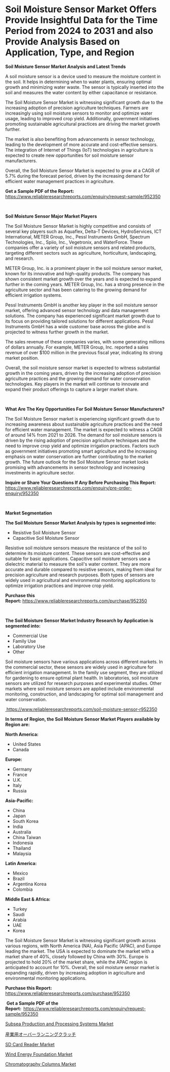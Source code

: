 <p><h1>Soil Moisture Sensor Market Offers Provide Insightful Data for the Time Period from 2024 to 2031 and also Provide Analysis Based on Application, Type, and Region</h1></p><p><strong>Soil Moisture Sensor Market Analysis and Latest Trends</strong></p>
<p><p>A soil moisture sensor is a device used to measure the moisture content in the soil. It helps in determining when to water plants, ensuring optimal growth and minimizing water waste. The sensor is typically inserted into the soil and measures the water content by either capacitance or resistance.</p><p>The Soil Moisture Sensor Market is witnessing significant growth due to the increasing adoption of precision agriculture techniques. Farmers are increasingly using soil moisture sensors to monitor and optimize water usage, leading to improved crop yield. Additionally, government initiatives promoting sustainable agricultural practices are driving the market growth further.</p><p>The market is also benefiting from advancements in sensor technology, leading to the development of more accurate and cost-effective sensors. The integration of Internet of Things (IoT) technologies in agriculture is expected to create new opportunities for soil moisture sensor manufacturers.</p><p>Overall, the Soil Moisture Sensor Market is expected to grow at a CAGR of 5.7% during the forecast period, driven by the increasing demand for efficient water management practices in agriculture.</p></p>
<p><strong>Get a Sample PDF of the Report:&nbsp;</strong> <a href="https://www.reliableresearchreports.com/enquiry/request-sample/952350">https://www.reliableresearchreports.com/enquiry/request-sample/952350</a></p>
<p>&nbsp;</p>
<p><strong>Soil Moisture Sensor Major Market Players</strong></p>
<p><p>The Soil Moisture Sensor Market is highly competitive and consists of several key players such as Aquaflex, Delta-T Devices, HydroServices, ICT International, METER Group, Inc., Pessl Instruments GmbH, Spectrum Technologies, Inc., Spiio, Inc., Vegetronix, and WaterForce. These companies offer a variety of soil moisture sensors and related products, targeting different sectors such as agriculture, horticulture, landscaping, and research. </p><p>METER Group, Inc. is a prominent player in the soil moisture sensor market, known for its innovative and high-quality products. The company has shown consistent market growth over the years and is expected to expand further in the coming years. METER Group, Inc. has a strong presence in the agriculture sector and has been catering to the growing demand for efficient irrigation systems.</p><p>Pessl Instruments GmbH is another key player in the soil moisture sensor market, offering advanced sensor technology and data management solutions. The company has experienced significant market growth due to its focus on providing tailored solutions for different applications. Pessl Instruments GmbH has a wide customer base across the globe and is projected to witness further growth in the market.</p><p>The sales revenue of these companies varies, with some generating millions of dollars annually. For example, METER Group, Inc. reported a sales revenue of over $100 million in the previous fiscal year, indicating its strong market position.</p><p>Overall, the soil moisture sensor market is expected to witness substantial growth in the coming years, driven by the increasing adoption of precision agriculture practices and the growing demand for water conservation technologies. Key players in the market will continue to innovate and expand their product offerings to capture a larger market share.</p></p>
<p>&nbsp;</p>
<p><strong>What Are The Key Opportunities For Soil Moisture Sensor Manufacturers?</strong></p>
<p><p>The Soil Moisture Sensor market is experiencing significant growth due to increasing awareness about sustainable agriculture practices and the need for efficient water management. The market is expected to witness a CAGR of around 14% from 2021 to 2026. The demand for soil moisture sensors is driven by the rising adoption of precision agriculture techniques and the need to improve crop yield and optimize irrigation practices. Factors such as government initiatives promoting smart agriculture and the increasing emphasis on water conservation are further contributing to the market growth. The future outlook for the Soil Moisture Sensor market looks promising with advancements in sensor technology and increasing investments in agriculture sector.</p></p>
<p><strong>Inquire or Share Your Questions If Any Before Purchasing This Report:</strong> <a href="https://www.reliableresearchreports.com/enquiry/pre-order-enquiry/952350">https://www.reliableresearchreports.com/enquiry/pre-order-enquiry/952350</a></p>
<p>&nbsp;</p>
<p><strong>Market Segmentation</strong></p>
<p><strong>The Soil Moisture Sensor Market Analysis by types is segmented into:</strong></p>
<p><ul><li>Resistive Soil Moisture Sensor</li><li>Capacitive Soil Moisture Sensor</li></ul></p>
<p><p>Resistive soil moisture sensors measure the resistance of the soil to determine its moisture content. These sensors are cost-effective and suitable for basic applications. Capacitive soil moisture sensors use a dielectric material to measure the soil's water content. They are more accurate and durable compared to resistive sensors, making them ideal for precision agriculture and research purposes. Both types of sensors are widely used in agricultural and environmental monitoring applications to optimize irrigation practices and improve crop yield.</p></p>
<p><strong>Purchase this Report:&nbsp;</strong><a href="https://www.reliableresearchreports.com/purchase/952350">https://www.reliableresearchreports.com/purchase/952350</a></p>
<p>&nbsp;</p>
<p><strong>The Soil Moisture Sensor Market Industry Research by Application is segmented into:</strong></p>
<p><ul><li>Commercial Use</li><li>Family Use</li><li>Laboratory Use</li><li>Other</li></ul></p>
<p><p>Soil moisture sensors have various applications across different markets. In the commercial sector, these sensors are widely used in agriculture for efficient irrigation management. In the family use segment, they are utilized for gardening to ensure optimal plant health. In laboratories, soil moisture sensors are utilized for research purposes and experimental studies. Other markets where soil moisture sensors are applied include environmental monitoring, construction, and landscaping for optimal soil management and water conservation.</p></p>
<p><a href="https://www.reliableresearchreports.com/soil-moisture-sensor-r952350">&nbsp;https://www.reliableresearchreports.com/soil-moisture-sensor-r952350</a></p>
<p><strong>In terms of Region, the Soil Moisture Sensor Market Players available by Region are:</strong></p>
<p>
    <p> <strong> North America: </strong>
        <ul>
            <li>United States</li>
            <li>Canada</li>
        </ul>
        </p> 
    <p> <strong> Europe: </strong>
        <ul>
            <li>Germany</li>
            <li>France</li>
            <li>U.K.</li>
            <li>Italy</li>
            <li>Russia</li>
        </ul>
        </p> 
    <p> <strong> Asia-Pacific: </strong>
        <ul>
            <li>China</li>
            <li>Japan</li>
            <li>South Korea</li>
            <li>India</li>
            <li>Australia</li>
            <li>China Taiwan</li>
            <li>Indonesia</li>
            <li>Thailand</li>
            <li>Malaysia</li>
        </ul>
        </p> 
    <p> <strong> Latin America: </strong>
        <ul>
            <li>Mexico</li>
            <li>Brazil</li>
            <li>Argentina Korea</li>
            <li>Colombia</li>
        </ul>
        </p> 
    <p> <strong> Middle East & Africa: </strong>
        <ul>
            <li>Turkey</li>
            <li>Saudi</li>
            <li>Arabia</li>
            <li>UAE</li>
            <li>Korea</li>
        </ul>
    </p>
    </p>
<p><p>The Soil Moisture Sensor Market is witnessing significant growth across various regions, with North America (NA), Asia Pacific (APAC), and Europe leading the market. The USA is expected to dominate the market with a market share of 40%, closely followed by China with 30%. Europe is projected to hold 20% of the market share, while the APAC region is anticipated to account for 10%. Overall, the soil moisture sensor market is expanding rapidly, driven by increasing adoption in agriculture and environmental monitoring applications.</p></p>
<p><strong>Purchase this Report: </strong><a href="https://www.reliableresearchreports.com/purchase/952350">https://www.reliableresearchreports.com/purchase/952350</a></p>
<p>&nbsp;<strong>Get a Sample PDF of the Report:&nbsp;&nbsp;</strong><a href="https://www.reliableresearchreports.com/enquiry/request-sample/952350">https://www.reliableresearchreports.com/enquiry/request-sample/952350</a></p>
<p><strong></strong></p>
<p><p><a href="https://github.com/SashaBeier2023/Market-Research-Report-List-1/blob/main/subsea-production-and-processing-systems-market.md">Subsea Production and Processing Systems Market</a></p><p><a href="https://medium.com/@jacksonwiza1924/%E7%94%A3%E6%A5%AD%E7%94%A8%E3%82%AA%E3%83%BC%E3%83%90%E3%83%BC%E3%83%A9%E3%83%B3%E3%82%AF%E3%83%A9%E3%83%83%E3%83%81%E3%81%AE%E5%B8%82%E5%A0%B4%E5%B1%95%E6%9C%9B-%E6%A5%AD%E7%95%8C%E6%A6%82%E8%A6%81%E3%81%A8%E4%BA%88%E6%B8%AC-2024%E5%B9%B4%E3%81%8B%E3%82%892031%E5%B9%B4-1e7d96507a14">産業用オーバーランニングクラッチ</a></p><p><a href="https://www.linkedin.com/pulse/sd-card-reader-market-analysis-sze-forecasted-period-from-2024-gvple?trackingId=y4NKLiVSkeiGpXvXVyyjdg%3D%3D">SD Card Reader Market</a></p><p><a href="https://github.com/ashman753/Market-Research-Report-List-1/blob/main/wind-energy-foundation-market.md">Wind Energy Foundation Market</a></p><p><a href="https://www.linkedin.com/pulse/chromatography-columns-market-size-share-amp-trends-analysis-btdee?trackingId=Yk2mExzrFhNbYNjNQz428w%3D%3D">Chromatography Columns Market</a></p></p>